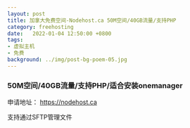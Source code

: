 ```yaml
---
layout: post
title: 加拿大免费空间-Nodehost.ca 50M空间/40GB流量/支持PHP
category: freehosting
date:   2022-01-04 12:50:00 +0800
tags:
- 虚拟主机
- 免费
background: ../img/post-bg-poem-05.jpg
---
```


### 50M空间/40GB流量/支持PHP/适合安装onemanager
申请地址：
https://nodehost.ca

支持通过SFTP管理文件
